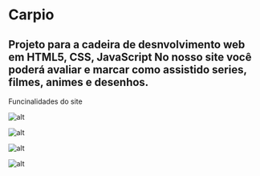 # Carpio
 Projeto para a cadeira de desnvolvimento web em HTML5, CSS, JavaScript
 No nosso site você poderá avaliar e marcar como assistido series, filmes, animes e desenhos.
-----------------------------------------------------------------------------------------------

Funcinalidades do site

![alt](imagens/Demonstração/filmes)

![alt](imagens/Demonstração/sinopse)

![alt](imagens/Demonstração/buscar)

![alt](imagens/Demonstração/pos_login)



